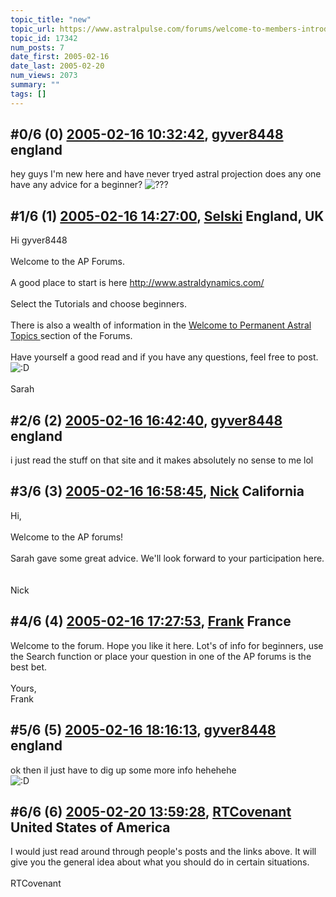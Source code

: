 ```yaml
---
topic_title: "new"
topic_url: https://www.astralpulse.com/forums/welcome-to-members-introductions!/new-17342
topic_id: 17342
num_posts: 7
date_first: 2005-02-16
date_last: 2005-02-20
num_views: 2073
summary: ""
tags: []
---
```


## \#0/6 (0) [2005-02-16 10:32:42](https://www.astralpulse.com/forums/index.php?msg=150038), [gyver8448](https://www.astralpulse.com/forums/profile/?u=8409) england ##
<section>
hey guys I'm new here and have never tryed astral projection does any one have any advice for a beginner?
<img alt="???" class="smiley" src="https://www.astralpulse.com/forums/Smileys/fugue/huh.png" title="Huh"/>
</section>

## \#1/6 (1) [2005-02-16 14:27:00](https://www.astralpulse.com/forums/index.php?msg=150074), [Selski](https://www.astralpulse.com/forums/profile/?u=6012) England, UK ##
<section>
Hi gyver8448
<br>
<br>
Welcome to the AP Forums.
<br>
<br>
A good place to start is here
<a class="bbc_link" href="http://www.astraldynamics.com/" rel="noopener" target="_blank">
 http://www.astraldynamics.com/
</a>
<br>
<br>
Select the Tutorials and choose beginners.
<br>
<br>
There is also a wealth of information in the
<u>
 Welcome to Permanent Astral Topics
</u>
section of the Forums.
<br>
<br>
Have yourself a good read and if you have any questions, feel free to post.
<img alt=":D" class="smiley" src="https://www.astralpulse.com/forums/Smileys/fugue/cheesy.png" title="Cheesy"/>
<br>
<br>
Sarah
</section>

## \#2/6 (2) [2005-02-16 16:42:40](https://www.astralpulse.com/forums/index.php?msg=150116), [gyver8448](https://www.astralpulse.com/forums/profile/?u=8409) england ##
<section>
i just read the stuff on that site and it makes absolutely no sense to me lol
</section>

## \#3/6 (3) [2005-02-16 16:58:45](https://www.astralpulse.com/forums/index.php?msg=150120), [Nick](https://www.astralpulse.com/forums/profile/?u=2080) California ##
<section>
Hi,
<br>
<br>
Welcome to the AP forums!
<img alt="" class="bbc_img" loading="lazy" src="http://smilies.sofrayt.com/%5E/aiw/hi.gif"/>
<br>
<br>
Sarah gave some great advice. We'll look forward to your participation here.
<br>
<br>
<br>
Nick
</section>

## \#4/6 (4) [2005-02-16 17:27:53](https://www.astralpulse.com/forums/index.php?msg=150128), [Frank](https://www.astralpulse.com/forums/profile/?u=359) France ##
<section>
Welcome to the forum. Hope you like it here. Lot's of info for beginners, use the Search function or place your question in one of the AP forums is the best bet.
<br>
<br>
Yours,
<br>
Frank
</section>

## \#5/6 (5) [2005-02-16 18:16:13](https://www.astralpulse.com/forums/index.php?msg=150143), [gyver8448](https://www.astralpulse.com/forums/profile/?u=8409) england ##
<section>
ok then il just have to dig up some more info hehehehe
<br>
<img alt=":D" class="smiley" src="https://www.astralpulse.com/forums/Smileys/fugue/cheesy.png" title="Cheesy"/>
</section>

## \#6/6 (6) [2005-02-20 13:59:28](https://www.astralpulse.com/forums/index.php?msg=150914), [RTCovenant](https://www.astralpulse.com/forums/profile/?u=8389) United States of America ##
<section>
I would just read around through people's posts and the links above. It will give you the general idea about what you should do in certain situations.
<br>
<br>
RTCovenant
</section>